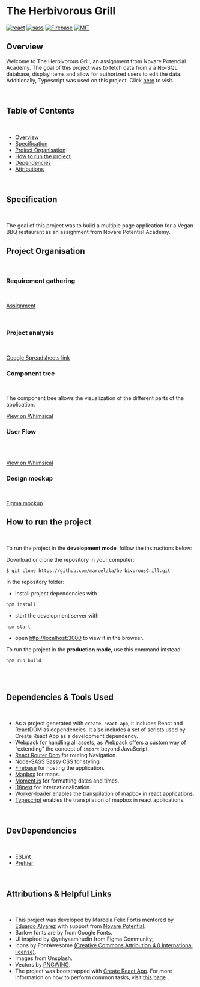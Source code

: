 # The Herbivorous Grill

[![react](https://img.shields.io/badge/React-20232A?style=for-the-badge&logo=react&logoColor=61DAFB)](https://reactjs.org/)
[![sass](https://img.shields.io/badge/Sass-CC6699?style=for-the-badge&logo=sass&logoColor=white)](https://sass-lang.com/)
[![Firebase](https://img.shields.io/badge/firebase-%23039BE5.svg?style=for-the-badge&logo=firebase)](https://firebase.google.com/)
[![MIT](https://camo.githubusercontent.com/3dbcfa4997505c80ef928681b291d33ecfac2dabf563eb742bb3e269a5af909c/68747470733a2f2f696d672e736869656c64732e696f2f6769746875622f6c6963656e73652f496c65726961796f2f6d61726b646f776e2d6261646765733f7374796c653d666f722d7468652d6261646765)](https://professionalprograms.mit.edu/?utm_source=google&utm_medium=cpc&utm_campaign=MIT_BRAND_PROTECTION&utm_medium=ppc&utm_term=massachusetts%20institute%20of%20technology%20mit&utm_campaign=MIT_BRAND_PROTECTION&utm_source=adwords&hsa_mt=e&hsa_src=g&hsa_tgt=kwd-325879874370&hsa_acc=2660252290&hsa_ad=406000382319&hsa_cam=8546883354&hsa_kw=massachusetts%20institute%20of%20technology%20mit&hsa_net=adwords&hsa_ver=3&hsa_grp=85551586934&gclid=CjwKCAjwr56IBhAvEiwA1fuqGvMJK9N0hVJ40ns4Qil_4byBgG-0AKpD5gEImBRlcJ1cmbHUsDzoohoCMK4QAvD_BwE)

## Overview

Welcome to The Herbivorous Grill, an assignment from Novare Potencial Academy. The goal of this project was to fetch data from a
a No-SQL database, display items and allow for authorized users to edit the data. Additionally, Typescript was used on this project.
Click [here](https://herbivorousgrill.web.app/)
to visit.

<br/>

## Table of Contents

<br/>

- [Overview](#overview)
- [Specification](#specification)
- [Project Organisation](#project-organisation)
- [How to run the project](#how-to-run-the-project)
- [Dependencies](#dependencies-&-tools-used)
- [Attributions](#attributions-&-helpful-links)
  <br/>

<br/>

## Specification

<br/>

The goal of this project was to build a multiple page application for a Vegan BBQ restaurant as an assignment from Novare
Potential Academy.
<br/>

## Project Organisation

<br/>

### Requirement gathering

<br/>

[Assignment](https://docs.google.com/document/d/1u1OE_DjhYwKrULZW7N4PXOFDELVyTiu9caupUZfVc34/edit?usp=sharing)

<br/>

### Project analysis

<br/>

[Google Spreadsheets link](https://docs.google.com/document/d/1q191OWVCU-s5dln_V0uPNNHgSAaPcyx1BjUvXtlJzbo/edit?usp=sharing)
<br/>

### Component tree

<br/>

The component tree allows the visualization of the different parts of the application.
<br/>

[View on Whimsical](https://whimsical.com/another-restaurant-XEbiNssjKwBLfq6GmKbfzD@7YNFXnKbYjWZACnvfyryP)
<br/>

### User Flow

<br/>
<br/>

[View on Whimsical](https://whimsical.com/another-restaurant-XEbiNssjKwBLfq6GmKbfzD@7YNFXnKbYfFqSbqA24o5b)
<br/>

### Design mockup

<br/>

[Figma mockup](https://www.figma.com/file/7j5IrIHNORRWe3aG9PeYH1/The-Herbivorous-Grill?node-id=137%3A1651)
<br/>

## How to run the project

<br/>

To run the project in the **development mode**, follow the instructions below:

Download or clone the repository in your computer:

```
$ git clone https://github.com/marcelala/herbivorousGrill.git
```

In the repository folder:

- install project dependencies with

```
npm install
```

- start the development server with

```
npm start
```

- open [http://localhost:3000](http://localhost:3000) to view it in the browser.

To run the project in the **production mode**, use this command intstead:

```
npm run build
```

<br/>

<br/>

## Dependencies & Tools Used

<br/>

- As a project generated with `create-react-app`, it includes React and ReactDOM as dependencies. It also includes a set
  of scripts used by Create React App as a development dependency.
- [Webpack](https://webpack.js.org/) for handling all assets, as Webpack offers a custom way of “extending” the concept
  of `import` beyond JavaScript.
- [React Router Dom](https://www.npmjs.com/package/react-router-dom) for routing Navigation.
- [Node-SASS](https://github.com/sass/) Sassy CSS for styling
- [Firebase](https://firebase.google.com/) for hosting the application.
- [Mapbox](https://www.mapbox.com/maps/) for maps.
- [Moment.js](https://momentjs.com/) for formatting dates and times.
- [i18next](https://www.i18next.com/) for internationalization.
- [Worker-loader](https://www.npmjs.com/package/worker-loader) enables the transpilation of mapbox in react
  applications.
- [Typescript](https://www.npmjs.com/package/typescript) enables the transpilation of mapbox in react
  applications.

<br/>

## DevDependencies

<br/>

- [ESLint](https://eslint.org/)
- [Prettier](https://prettier.io/)

<br/>

## Attributions & Helpful Links

<br/>

- This project was developed by Marcela Felix Fortis mentored by [Eduardo Alvarez](https://github.com/elalienx) with
  support from [Novare Potential](https://www.novarepotential.com/).
- Barlow fonts are by from Google Fonts.
- UI inspired by @yahyaamirudin from Figma Community;
- Icons by FontAwesome [(Creative Commons Attribution 4.0 International license)](https://fontawesome.com/license).
- Images from Unsplash.
- Vectors by [PNGWING](https://www.pngwing.com/en/free-png-zbytj).
- The project was bootstrapped with [Create React App](https://github.com/facebookincubator/create-react-app). For more
  information on how to perform common tasks,
  visit [this page](https://github.com/facebookincubator/create-react-app/blob/master/packages/react-scripts/template/README.md)
  .
